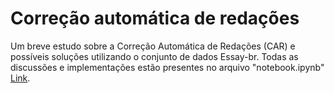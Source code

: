# Correção automática de redações

Um breve estudo sobre a Correção Automática de Redações (CAR) e possíveis soluções utilizando o conjunto de dados Essay-br. Todas as discussões e implementações estão presentes no arquivo "notebook.ipynb" [Link](https://github.com/rafaelviniciusoliveira/Correcao-automatica-de-redacoes/blob/main/notebook.ipynb). 
